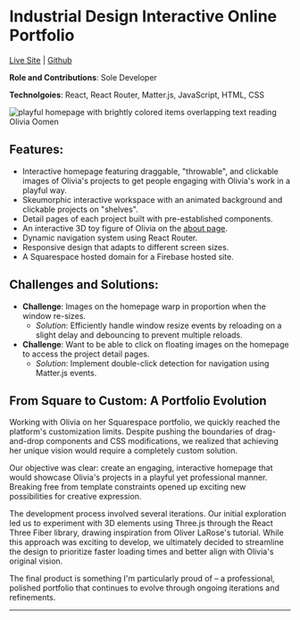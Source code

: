 # Industrial Design Interactive Online Portfolio

[Live Site](https://oliviaoomen.com/) | [Github](https://github.com/giselejfox/olivia-website)

**Role and Contributions**: Sole Developer

**Technolgoies**: React, React Router, Matter.js, JavaScript, HTML, CSS

![playful homepage with brightly colored items overlapping text reading Olivia Oomen](img/creations/olivia-oomen-website/homepage.png)


## Features:
- Interactive homepage featuring draggable, "throwable", and clickable images of Olivia's projects to get people engaging with Olivia's work in a playful way.
- Skeumorphic interactive workspace with an animated background and clickable projects on "shelves".
- Detail pages of each project built with pre-established components.
- An interactive 3D toy figure of Olivia on the [about page](https://oliviaoomen.com/about).
- Dynamic navigation system using React Router.
- Responsive design that adapts to different screen sizes.
- A Squarespace hosted domain for a Firebase hosted site.

## Challenges and Solutions:
- **Challenge**: Images on the homepage warp in proportion when the window re-sizes.
    - *Solution*: Efficiently handle window resize events by reloading on a slight delay and debouncing to prevent multiple reloads.
- **Challenge**: Want to be able to click on floating images on the homepage to access the project detail pages.
    - *Solution*: Implement double-click detection for navigation using Matter.js events.

## From Square to Custom: A Portfolio Evolution

Working with Olivia on her Squarespace portfolio, we quickly reached the platform's customization limits. Despite pushing the boundaries of drag-and-drop components and CSS modifications, we realized that achieving her unique vision would require a completely custom solution.

Our objective was clear: create an engaging, interactive homepage that would showcase Olivia's projects in a playful yet professional manner. Breaking free from template constraints opened up exciting new possibilities for creative expression.

The development process involved several iterations. Our initial exploration led us to experiment with 3D elements using Three.js through the React Three Fiber library, drawing inspiration from Oliver LaRose's tutorial. While this approach was exciting to develop, we ultimately decided to streamline the design to prioritize faster loading times and better align with Olivia's original vision.

The final product is something I'm particularly proud of – a professional, polished portfolio that continues to evolve through ongoing iterations and refinements.

------


